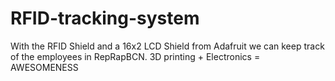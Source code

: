 RFID-tracking-system
====================

With the RFID Shield and a 16x2 LCD Shield from Adafruit we can keep track of the employees in RepRapBCN. 3D printing + Electronics = AWESOMENESS
